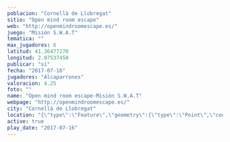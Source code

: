 ```yaml
---
poblacion: "Cornellà de Llobregat"
sitio: "Open mind room escape"
web: "http://openmindroomescape.es/"
juego: "Misión S.W.A.T"
tematica: ""
max_jugadores: 6
latitud: 41.36477270
longitud: 2.07537450
publicar: "si"
fecha: "2017-07-16"
jugadores: "Alcaparrones"
valoracion: 4.25
foto: ""
name: "Open mind room escape-Misión S.W.A.T"
webpage: "http://openmindroomescape.es/"
city: "Cornellà de Llobregat"
location: "{\"type\":\"Feature\",\"geometry\":{\"type\":\"Point\",\"coordinates\":[\"41,36477270\",\"2,07537450\"]}}"
active: true
play_date: "2017-07-16"
---
```

